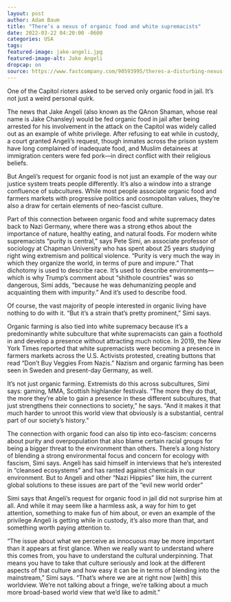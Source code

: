```yaml
---
layout: post
author: Adam Baum 
title: "There’s a nexus of organic food and white supremacists"
date: 2022-03-22 04:20:00 -0600
categories: USA  
tags: 
featured-image: jake-angeli.jpg
featured-image-alt: Jake Angeli 
dropcap: on 
source: https://www.fastcompany.com/90593995/theres-a-disturbing-nexus-of-organic-food-and-white-supremacists 
---
```

One of the Capitol rioters asked to be served only organic food in jail. It’s not just a weird personal quirk.

The news that Jake Angeli (also known as the QAnon Shaman, whose real name is Jake Chansley) would be fed organic food in jail after being arrested for his involvement in the attack on the Capitol was widely called out as an example of white privilege. After refusing to eat while in custody, a court granted Angeli’s request, though inmates across the prison system have long complained of inadequate food, and Muslim detainees at immigration centers were fed pork—in direct conflict with their religious beliefs.

But Angeli’s request for organic food is not just an example of the way our justice system treats people differently. It’s also a window into a strange confluence of subcultures. While most people associate organic food and farmers markets with progressive politics and cosmopolitan values, they’re also a draw for certain elements of neo-fascist culture.

Part of this connection between organic food and white supremacy dates back to Nazi Germany, where there was a strong ethos about the importance of nature, healthy eating, and natural foods. For modern white supremacists “purity is central,” says Pete Simi, an associate professor of sociology at Chapman University who has spent about 25 years studying right wing extremism and political violence. “Purity is very much the way in which they organize the world, in terms of pure and impure.” That dichotomy is used to describe race. It’s used to describe environments—which is why Trump’s comment about “shithole countries” was so dangerous, Simi adds, “because he was dehumanizing people and acquainting them with impurity.” And it’s used to describe food.

Of course, the vast majority of people interested in organic living have nothing to do with it. “But it’s a strain that’s pretty prominent,” Simi says.

Organic farming is also tied into white supremacy because it’s a predominantly white subculture that white supremacists can gain a foothold in and develop a presence without attracting much notice. In 2019, the New York Times reported that white supremacists were becoming a presence in farmers markets across the U.S. Activists protested, creating buttons that read “Don’t Buy Veggies From Nazis.” Nazism and organic farming has been seen in Sweden and present-day Germany, as well.

It’s not just organic farming. Extremists do this across subcultures, Simi says: gaming, MMA, Scottish highlander festivals. “The more they do that, the more they’re able to gain a presence in these different subcultures, that just strengthens their connections to society,” he says. “And it makes it that much harder to unroot this world view that obviously is a substantial, central part of our society’s history.”

The connection with organic food can also tip into eco-fascism: concerns about purity and overpopulation that also blame certain racial groups for being a bigger threat to the environment than others. There’s a long history of blending a strong environmental focus and concern for ecology with fascism, Simi says. Angeli has said himself in interviews that he’s interested in “cleansed ecosystems” and has ranted against chemicals in our environment. But to Angeli and other “Nazi Hippies” like him, the current global solutions to these issues are part of the “evil new world order”

Simi says that Angeli’s request for organic food in jail did not surprise him at all. And while it may seem like a harmless ask, a way for him to get attention, something to make fun of him about, or even an example of the privilege Angeli is getting while in custody, it’s also more than that, and something worth paying attention to.

“The issue about what we perceive as innocuous may be more important than it appears at first glance. When we really want to understand where this comes from, you have to understand the cultural underpinning. That means you have to take that culture seriously and look at the different aspects of that culture and how easy it can be in terms of blending into the mainstream,” Simi says. “That’s where we are at right now [with] this worldview. We’re not talking about a fringe, we’re talking about a much more broad-based world view that we’d like to admit.”
